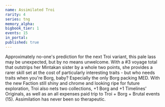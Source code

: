 ```yaml
---
name: Assimilated Troi
rarity: 4
series: tng
memory_alpha:
bigbook_tier: 1
events: 15
in_portal:
published: true
---
```


Approximately no-one's prediction for the next Troi variant, this pale lass may be unexpected, but by no means unwelcome. With a #3 voyage total that outstrips her Mintakan sister by a whole two points, she provides a rarer skill set at the cost of particularly interesting traits - but who needs traits when you're Borg, baby? Especially the only Borg packing MED. With the new Faction still shiny and chrome and looking ripe for future exploration, Troi also nets two collections, +1 Borg and +1 Timelines' Originals, as well as an all expenses paid trip to Troi + Borg + Brutal events (15). Assimilation has never been so therapeutic.
